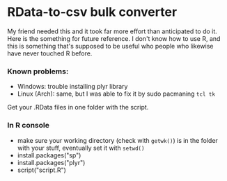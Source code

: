 # RData-to-csv bulk converter
My friend needed this and it took far more effort than anticipated to do it. Here is the something for future reference. I don't know how to use R, and this is something that's supposed to be useful who people who likewise have never touched R before.

### Known problems:
* Windows: trouble installing plyr library
* Linux (Arch): same, but I was able to fix it by sudo pacmaning `tcl tk`


Get your .RData files in one folder with the script.

### In R console
* make sure your working directory (check with `getwk()`) is in the folder with your stuff, eventually set it with `setwd()`
* install.packages("sp")
* install.packages("plyr")
* script("script.R")
